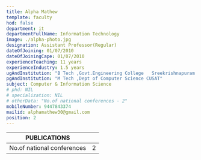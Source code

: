 ```yaml
---
title: Alpha Mathew
template: faculty
hod: false
department: it
departmentFullName: Information Technology
image: ./alpha-photo.jpg
designation: Assistant Professor(Regular)
dateOfJoining: 01/07/2010
dateOfJoiningCape: 01/07/2010
experienceTeaching: 11 years
experienceIndustry: 1.5 years
ugAndInstitution: "B Tech ,Govt.Engineering College   Sreekrishnapuram Calicut University"
pgAndInstitution: "M Tech ,Dept of Computer Science CUSAT"
subject: Computer & Information Science
# phd: NIL
# specialization: NIL
# otherData: "No.of national conferences - 2"
mobileNumber: 9447843374
mailid: alphamathew30@gmail.com
position: 2
---
```

|           PUBLICATIONS           |     |
| :------------------------------: | :-: |
|    No.of national conferences    |  2  |
